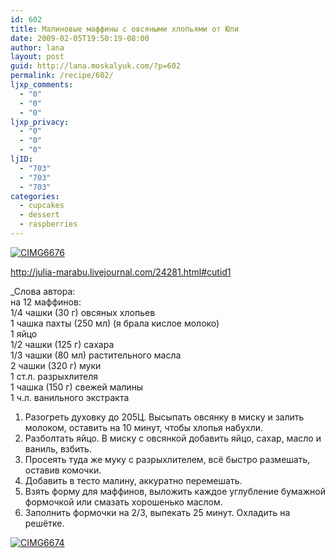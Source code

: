 ```yaml
---
id: 602
title: Малиновые маффины с овсяными хлопьями от Юли
date: 2009-02-05T19:50:19-08:00
author: lana
layout: post
guid: http://lana.moskalyuk.com/?p=602
permalink: /recipe/602/
ljxp_comments:
  - "0"
  - "0"
  - "0"
ljxp_privacy:
  - "0"
  - "0"
  - "0"
ljID:
  - "703"
  - "703"
  - "703"
categories:
  - cupcakes
  - dessert
  - raspberries
---
```

<a class="flickr-image" title="CIMG6676" rel="flickr-mgr" href="http://www.flickr.com/photos/67405678@N00/3249121113/"><img class="flickr-large" longdesc="http://farm4.static.flickr.com/3332/3249121113_79863dba2a_o.jpg" src="http://farm4.static.flickr.com/3332/3249121113_eec19cbf9d.jpg" alt="CIMG6676" /></a>

http://julia-marabu.livejournal.com/24281.html#cutid1

_Слова автора:  
на 12 маффинов:  
1/4 чашки (30 г) овсяных хлопьев  
1 чашка пахты (250 мл) (я брала кислое молоко)  
1 яйцо  
1/2 чашки (125 г) сахара  
1/3 чашки (80 мл) растительного масла  
2 чашки (320 г) муки  
1 ст.л. разрыхлителя  
1 чашка (150 г) свежей малины  
1 ч.л. ванильного экстракта</p> 

1. Разогреть духовку до 205Ц. Высыпать овсянку в миску и залить молоком, оставить на 10 минут, чтобы хлопья набухли.  
2. Разболтать яйцо. В миску с овсянкой добавить яйцо, сахар, масло и ваниль, взбить.  
3. Просеять туда же муку с разрыхлителем, всё быстро размешать, оставив комочки.  
4. Добавить в тесто малину, аккуратно перемешать.  
5. Взять форму для маффинов, выложить каждое углубление бумажной формочкой или смазать хорошенько маслом.  
6. Заполнить формочки на 2/3, выпекать 25 минут. Охладить на решётке.</em>

<a class="flickr-image" title="CIMG6674" rel="flickr-mgr" href="http://www.flickr.com/photos/67405678@N00/3249117927/"><img class="flickr-large" longdesc="http://farm4.static.flickr.com/3131/3249117927_0239c170f6_o.jpg" src="http://farm4.static.flickr.com/3131/3249117927_fd5bca581d.jpg" alt="CIMG6674" /></a>